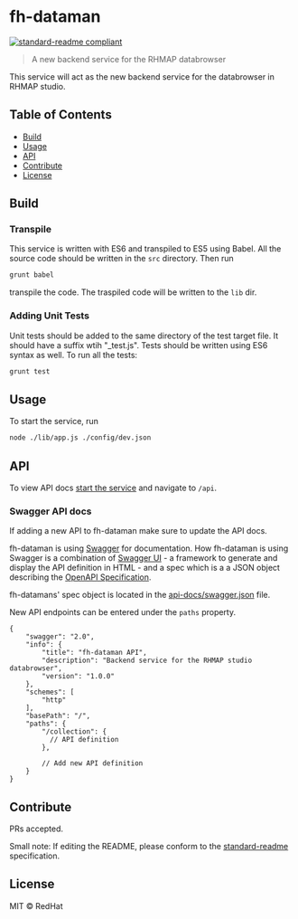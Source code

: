 # fh-dataman

[![standard-readme compliant](https://img.shields.io/badge/standard--readme-OK-green.svg?style=flat-square)](https://github.com/RichardLitt/standard-readme)

> A new backend service for the RHMAP databrowser

This service will act as the new backend service for the databrowser in RHMAP studio.

## Table of Contents

- [Build](#Build)
- [Usage](#usage)
- [API](#api)
- [Contribute](#contribute)
- [License](#license)

## Build

### Transpile

This service is written with ES6 and transpiled to ES5 using Babel. All the source code should be written in the `src` directory. Then run

```bash
grunt babel
```

transpile the code. The traspiled code will be written to the `lib` dir.


### Adding Unit Tests

Unit tests should be added to the same directory of the test target file. It should have a suffix wtih "_test.js". Tests should be written using ES6 syntax as well. To run all the tests:

```bash
grunt test
```

## Usage

To start the service, run

```bash
node ./lib/app.js ./config/dev.json
```

## API
To view API docs [start the service](#usage) and navigate to `/api`.

### Swagger API docs
If adding a new API to fh-dataman make sure to update the API docs.

fh-dataman is using [Swagger](http://swagger.io) for documentation. How fh-dataman is using Swagger is a combination of [Swagger UI](https://github.com/swagger-api/swagger-ui) - a framework to generate and display the API definition in HTML - and a spec which is a a JSON object describing the [OpenAPI Specification](http://swagger.io/specification).

fh-datamans' spec object is located in the [api-docs/swagger.json](api-docs/swagger.json) file.

New API endpoints can be entered under the `paths` property.

```
{
    "swagger": "2.0",
    "info": {
        "title": "fh-dataman API",
        "description": "Backend service for the RHMAP studio databrowser",
        "version": "1.0.0"
    },
    "schemes": [
        "http"
    ],
    "basePath": "/",
    "paths": {
        "/collection": {
          // API definition
        },

        // Add new API definition
    }
}
```

## Contribute

PRs accepted.

Small note: If editing the README, please conform to the [standard-readme](https://github.com/RichardLitt/standard-readme) specification.

## License

MIT © RedHat
